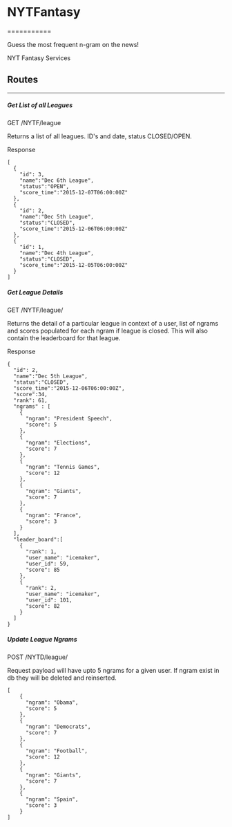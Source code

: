 # NYTFantasy
===========

Guess the most frequent n-gram on the news!

NYT Fantasy Services

## Routes
---

##### Get List of all Leagues
GET /NYTF/league

Returns a list of all leagues. ID's and date, status CLOSED/OPEN. 

Response
```
[
  {
    "id": 3,
    "name":"Dec 6th League",
    "status":"OPEN",
    "score_time":"2015-12-07T06:00:00Z"
  },
  {
    "id": 2,
    "name":"Dec 5th League",
    "status":"CLOSED",
    "score_time":"2015-12-06T06:00:00Z"
  },
  {
    "id": 1,
    "name":"Dec 4th League",
    "status":"CLOSED",
    "score_time":"2015-12-05T06:00:00Z"
  }
]
```

##### Get League Details

GET /NYTF/league/<LeagueID>

Returns the detail of a particular league in context of a user, list of ngrams and scores populated for each ngram if league is closed. This will also contain the leaderboard for that league.

Response
```
{
  "id": 2,
  "name":"Dec 5th League",
  "status":"CLOSED",
  "score_time":"2015-12-06T06:00:00Z",
  "score":34, 
  "rank": 61,
  "ngrams" : [
    {
      "ngram": "President Speech",
      "score": 5
    },
    {
      "ngram": "Elections",
      "score": 7
    },
    {
      "ngram": "Tennis Games",
      "score": 12
    },
    {
      "ngram": "Giants",
      "score": 7
    },
    {
      "ngram": "France",
      "score": 3
    }
  ], 
  "leader_board":[
    {
      "rank": 1,
      "user_name": "icemaker",
      "user_id": 59,
      "score": 85
    },
    {
      "rank": 2,
      "user_name": "icemaker",
      "user_id": 101,
      "score": 82
    }
  ]
}
```

##### Update League Ngrams
POST /NYTD/league/<LeagueID>

Request payload will have upto 5 ngrams for a given user. If ngram exist in db they will be deleted and reinserted.

```
[
    {
      "ngram": "Obama",
      "score": 5
    },
    {
      "ngram": "Democrats",
      "score": 7
    },
    {
      "ngram": "Football",
      "score": 12
    },
    {
      "ngram": "Giants",
      "score": 7
    },
    {
      "ngram": "Spain",
      "score": 3
    }
]
```





